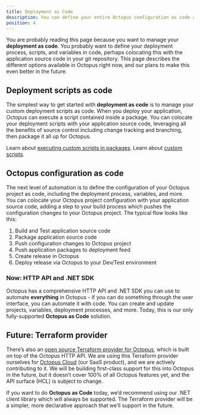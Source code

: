 ```yaml
---
title: Deployment as Code
description: You can define your entire Octopus configuration as code and track it all through source control. This page describes the different options available right now, and our plans to make this even better in the future.
position: 4
---
```


You are probably reading this page because you want to manage your **deployment as code**. You probably want to define your deployment process, scripts, and variables in code, perhaps colocating this with the application source code in your git repository. This page describes the different options available in Octopus right now, and our plans to make this even better in the future.

## Deployment scripts as code

The simplest way to get started with **deployment as code** is to manage your custom deployment scripts as code. When you deploy your application, Octopus can execute a script contained inside a package. You can colocate your deployment scripts with your application source code, leveraging all the benefits of source control including change tracking and branching, then package it all up for Octopus.

Learn about [executing custom scripts in packages](/docs/deployment-examples/custom-scripts/scripts-in-packages/index.md).
Learn about [custom scripts](/docs/deployment-examples/custom-scripts/index.md).

## Octopus configuration as code

The next level of automation is to define the configuration of your Octopus project as code, including the deployment process, variables, and more. You can colocate your Octopus project configuration with your application source code, adding a step to your build process which pushes the configuration changes to your Octopus project. The typical flow looks like this:

1. Build and Test application source code
1. Package application source code
1. Push configuration changes to Octopus project
1. Push application packages to deployment feed
1. Create release in Octopus
1. Deploy release via Octopus to your Dev/Test environment

### Now: HTTP API and .NET SDK

Octopus has a comprehensive HTTP API and .NET SDK you can use to automate **everything** in Octopus - if you can do something through the user interface, you can automate it with code. You can create and update projects, variables, deployment processes, and more. Today, this is our only fully-supported **Octopus as Code** solution.

## Future: Terraform provider

There’s also an [open source Terraform provider for Octopus](https://github.com/MattHodge/terraform-provider-octopusdeploy), which is built on top of the Octopus HTTP API. We are using this Terraform provider ourselves for [Octopus Cloud](https://octopus.com/cloud) (our SaaS product), and we are actively contributing to it. We will be building first-class support for this into Octopus in the future, but it doesn’t cover 100% of all Octopus features yet, and the API surface (HCL) is subject to change.

If you want to do **Octopus as Code** today, we’d recommend using our .NET client library which will always be supported. The Terraform provider will be a simpler, more declarative approach that we’ll support in the future.


